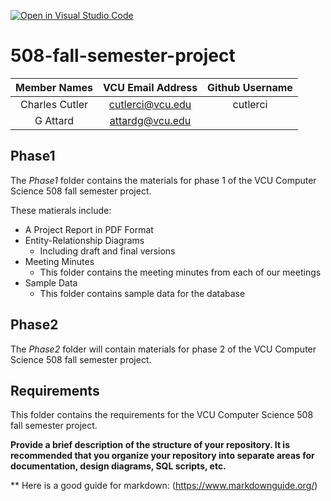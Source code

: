 [![Open in Visual Studio Code](https://classroom.github.com/assets/open-in-vscode-c66648af7eb3fe8bc4f294546bfd86ef473780cde1dea487d3c4ff354943c9ae.svg)](https://classroom.github.com/online_ide?assignment_repo_id=8523998&assignment_repo_type=AssignmentRepo)
# 508-fall-semester-project

| Member Names | VCU Email Address | Github Username |
| :---: | :---: | :---: |
| Charles Cutler | cutlerci@vcu.edu | cutlerci |
| G Attard | attardg@vcu.edu |                 |

## Phase1
The *Phase1* folder contains the materials for phase 1 of the VCU Computer Science 508 fall semester project. 

These matierals include:
* A Project Report in PDF Format
* Entity-Relationship Diagrams
  * Including draft and final versions
* Meeting Minutes
  * This folder contains the meeting minutes from each of our meetings
* Sample Data
  * This folder contains sample data for the database

## Phase2
The *Phase2* folder will contain materials for phase 2 of the VCU Computer Science 508 fall semester project. 

## Requirements
This folder contains the requirements for the VCU Computer Science 508 fall semester project. 


**Provide a brief description of the structure of your repository. It is recommended that you organize your repository into separate areas for documentation, design diagrams, SQL scripts, etc.**

** Here is a good guide for markdown: (https://www.markdownguide.org/)
